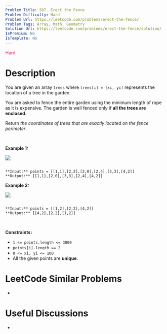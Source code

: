 ```yaml
---
Problem Title: 587. Erect the Fence
Problem Difficulty: Hard
Problem Url: https://leetcode.com/problems/erect-the-fence/
Problem Tags: Array, Math, Geometry
Solution Url: https://leetcode.com/problems/erect-the-fence/solution/
IsPremium: No
IsTemplate: No
---
```


<span style="color: rgb(233, 30, 99);">Hard</span>

# Description

You are given an array `trees` where `trees[i] = [xi, yi]` represents the location of a tree in the garden.


You are asked to fence the entire garden using the minimum length of rope as it is expensive. The garden is well fenced only if **all the trees are enclosed**.


Return *the coordinates of trees that are exactly located on the fence perimeter*.


 


**Example 1:**


![](https://assets.leetcode.com/uploads/2021/04/24/erect2-plane.jpg)

```

**Input:** points = [[1,1],[2,2],[2,0],[2,4],[3,3],[4,2]]
**Output:** [[1,1],[2,0],[3,3],[2,4],[4,2]]

```

**Example 2:**


![](https://assets.leetcode.com/uploads/2021/04/24/erect1-plane.jpg)

```

**Input:** points = [[1,2],[2,2],[4,2]]
**Output:** [[4,2],[2,2],[1,2]]

```

 


**Constraints:**


* `1 <= points.length <= 3000`
* `points[i].length == 2`
* `0 <= xi, yi <= 100`
* All the given points are **unique**.




# LeetCode Similar Problems

- []()

# Useful Discussions

- []()
